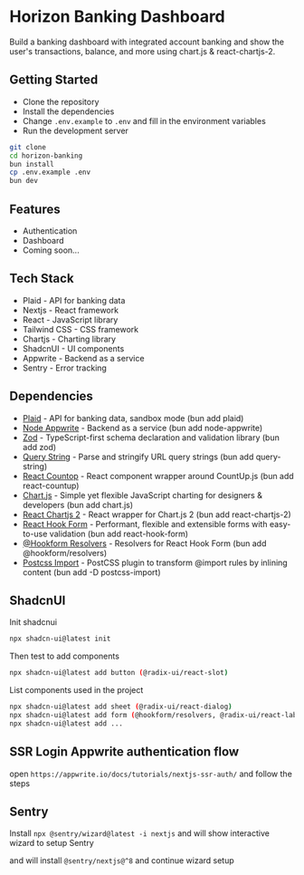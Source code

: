 # Horizon Banking Dashboard

Build a banking dashboard with integrated account banking and show the user's transactions, balance, and more using chart.js & react-chartjs-2.

<!-- Image goes here -->

## Getting Started

-  Clone the repository
-  Install the dependencies
-  Change `.env.example` to `.env` and fill in the environment variables
-  Run the development server

```bash
git clone
cd horizon-banking
bun install
cp .env.example .env
bun dev
```

## Features

-  Authentication
-  Dashboard
-  Coming soon...

## Tech Stack

-  Plaid - API for banking data
-  Nextjs - React framework
-  React - JavaScript library
-  Tailwind CSS - CSS framework
-  Chartjs - Charting library
-  ShadcnUI - UI components
-  Appwrite - Backend as a service
-  Sentry - Error tracking

## Dependencies

-  [Plaid](https://plaid.com/) - API for banking data, sandbox mode (bun add plaid)
-  [Node Appwrite](https://appwrite.io/) - Backend as a service (bun add node-appwrite)
-  [Zod](https://www.npmjs.com/package/zod) - TypeScript-first schema declaration and validation library (bun add zod)
-  [Query String](https://www.npmjs.com/package/query-string) - Parse and stringify URL query strings (bun add query-string)
-  [React Countop](https://www.npmjs.com/package/react-countup) - React component wrapper around CountUp.js (bun add react-countup)
-  [Chart.js](https://www.chartjs.org/) - Simple yet flexible JavaScript charting for designers & developers (bun add chart.js)
-  [React Chartjs 2](https://www.npmjs.com/package/react-chartjs-2) - React wrapper for Chart.js 2 (bun add react-chartjs-2)
-  [React Hook Form](https://react-hook-form.com/) - Performant, flexible and extensible forms with easy-to-use validation (bun add react-hook-form)
-  [@Hookform Resolvers](https://www.npmjs.com/package/@hookform/resolvers) - Resolvers for React Hook Form (bun add @hookform/resolvers)
-  [Postcss Import](https://www.npmjs.com/package/postcss-import) - PostCSS plugin to transform @import rules by inlining content (bun add -D postcss-import)

## ShadcnUI

Init shadcnui

```bash
npx shadcn-ui@latest init
```

Then test to add components

```bash
npx shadcn-ui@latest add button (@radix-ui/react-slot)
```

List components used in the project

```bash
npx shadcn-ui@latest add sheet (@radix-ui/react-dialog)
npx shadcn-ui@latest add form (@hookform/resolvers, @radix-ui/react-label, react-hook-form)
npx shadcn-ui@latest add ...
```

## SSR Login Appwrite authentication flow

open `https://appwrite.io/docs/tutorials/nextjs-ssr-auth/` and follow the steps

## Sentry

Install `npx @sentry/wizard@latest -i nextjs` and will show interactive wizard to setup Sentry

and will install `@sentry/nextjs@^8` and continue wizard setup
